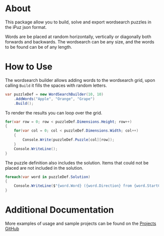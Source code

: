 # About
This package allow you to build, solve and export wordsearch puzzles in the iPuz json format.

Words are be placed at random horizontally, vertically or diagonally both forwards and backwards. The wordsearch can be any size, and the words to be found can be of any length.

# How to Use
The wordsearch builder allows adding words to the wordsearch grid, upon calling `Build` it fills the spaces with random letters.

```csharp
var puzzleDef = new WordSearchBuilder(10, 10)
    .AddWords("Apple", "Orange", "Grape")
    .Build();
```

To render the results you can loop over the grid.

```csharp
for(var row = 0; row < puzzleDef.Dimensions.Height; row++)
{
    for(var col = 0; col < puzzleDef.Dimensions.Width; col++)
    {
        Console.Write(puzzleDef.Puzzle[col][row]);
    }
    Console.WriteLine();
}

```

The puzzle definition also includes the solution. Items that could not be placed are not included in the solution.

```csharp
foreach(var word in puzzleDef.Solution)
{
    Console.WriteLine($"{word.Word} ({word.Direction} from {word.StartCell.Col}, {word.StartCell.Row})");
}
```

# Additional Documentation
More examples of usage and sample projects can be found on the [Projects GitHub](https://github.com/blueboxes/BlueBoxes.WordSearchBuilder/blob/main/README.md)